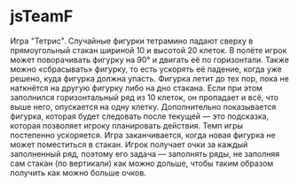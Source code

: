# jsTeamF
Игра "Тетрис".
Случайные фигурки тетрамино падают сверху в прямоугольный стакан шириной 10 и высотой 20 клеток. 
В полёте игрок может поворачивать фигурку на 90° и двигать её по горизонтали. 
Также можно «сбрасывать» фигурку, то есть ускорять её падение, когда уже решено, куда фигурка должна упасть. 
Фигурка летит до тех пор, пока не наткнётся на другую фигурку либо на дно стакана. 
Если при этом заполнился горизонтальный ряд из 10 клеток, он пропадает и всё, что выше него, опускается на одну клетку. 
Дополнительно показывается фигурка, которая будет следовать после текущей — это подсказка, которая позволяет игроку планировать действия.
Темп игры постепенно ускоряется. Игра заканчивается, когда новая фигурка не может поместиться в стакан. 
Игрок получает очки за каждый заполненный ряд, поэтому его задача — заполнять ряды, не заполняя сам стакан (по вертикали) как можно дольше,
чтобы таким образом получить как можно больше очков.
